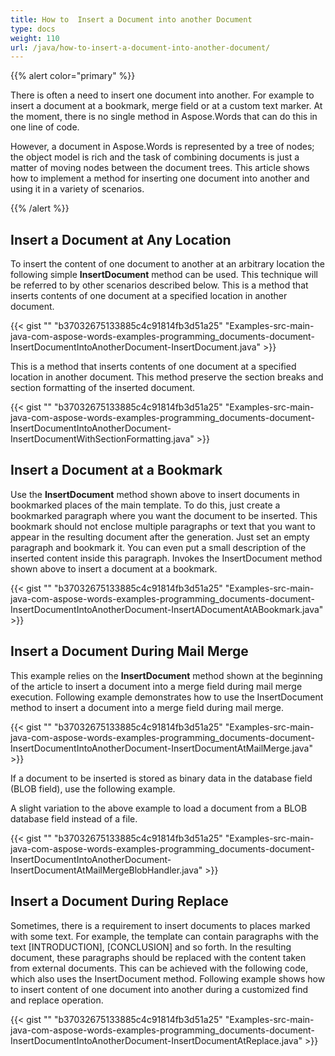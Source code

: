 ```yaml
---
title: How to  Insert a Document into another Document
type: docs
weight: 110
url: /java/how-to-insert-a-document-into-another-document/
---
```


{{% alert color="primary" %}} 

There is often a need to insert one document into another. For example to insert a document at a bookmark, merge field or at a custom text marker. At the moment, there is no single method in Aspose.Words that can do this in one line of code.

However, a document in Aspose.Words is represented by a tree of nodes; the object model is rich and the task of combining documents is just a matter of moving nodes between the document trees. This article shows how to implement a method for inserting one document into another and using it in a variety of scenarios.

{{% /alert %}} 
## **Insert a Document at Any Location**
To insert the content of one document to another at an arbitrary location the following simple **InsertDocument** method can be used. This technique will be referred to by other scenarios described below. This is a method that inserts contents of one document at a specified location in another document.

{{< gist "" "b37032675133885c4c91814fb3d51a25" "Examples-src-main-java-com-aspose-words-examples-programming_documents-document-InsertDocumentIntoAnotherDocument-InsertDocument.java" >}}

This is a method that inserts contents of one document at a specified location in another document. This method preserve the section breaks and section formatting of the inserted document.

{{< gist "" "b37032675133885c4c91814fb3d51a25" "Examples-src-main-java-com-aspose-words-examples-programming_documents-document-InsertDocumentIntoAnotherDocument-InsertDocumentWithSectionFormatting.java" >}}
## **Insert a Document at a Bookmark**
Use the **InsertDocument** method shown above to insert documents in bookmarked places of the main template. To do this, just create a bookmarked paragraph where you want the document to be inserted. This bookmark should not enclose multiple paragraphs or text that you want to appear in the resulting document after the generation. Just set an empty paragraph and bookmark it. You can even put a small description of the inserted content inside this paragraph. Invokes the InsertDocument method shown above to insert a document at a bookmark.

{{< gist "" "b37032675133885c4c91814fb3d51a25" "Examples-src-main-java-com-aspose-words-examples-programming_documents-document-InsertDocumentIntoAnotherDocument-InsertADocumentAtABookmark.java" >}}
## **Insert a Document During Mail Merge**
This example relies on the **InsertDocument** method shown at the beginning of the article to insert a document into a merge field during mail merge execution. Following example demonstrates how to use the InsertDocument method to insert a document into a merge field during mail merge.

{{< gist "" "b37032675133885c4c91814fb3d51a25" "Examples-src-main-java-com-aspose-words-examples-programming_documents-document-InsertDocumentIntoAnotherDocument-InsertDocumentAtMailMerge.java" >}}

If a document to be inserted is stored as binary data in the database field (BLOB field), use the following example.

A slight variation to the above example to load a document from a BLOB database field instead of a file.

{{< gist "" "b37032675133885c4c91814fb3d51a25" "Examples-src-main-java-com-aspose-words-examples-programming_documents-document-InsertDocumentIntoAnotherDocument-InsertDocumentAtMailMergeBlobHandler.java" >}}
## **Insert a Document During Replace**
Sometimes, there is a requirement to insert documents to places marked with some text. For example, the template can contain paragraphs with the text [INTRODUCTION], [CONCLUSION] and so forth. In the resulting document, these paragraphs should be replaced with the content taken from external documents. This can be achieved with the following code, which also uses the InsertDocument method. Following example shows how to insert content of one document into another during a customized find and replace operation.

{{< gist "" "b37032675133885c4c91814fb3d51a25" "Examples-src-main-java-com-aspose-words-examples-programming_documents-document-InsertDocumentIntoAnotherDocument-InsertDocumentAtReplace.java" >}}
